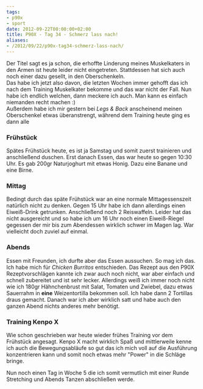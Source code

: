 ```yaml
---
tags:
- p90x
- sport
date: 2012-09-22T00:00:00+02:00
title: P90X - Tag 34 - Schmerz lass nach!
aliases:
- /2012/09/22/p90x-tag34-schmerz-lass-nach/
---
```


Der Titel sagt es ja schon, die erhoffte Linderung meines Muskelkaters in den Armen ist heute leider nicht eingetreten. Stattdessen hat sich auch noch einer dazu gesellt, in den Oberschenkeln.   
Das habe ich jetzt also davon, die letzten Wochen immer gehofft das ich nach dem Training Muskelkater bekomme und das war nicht der Fall. Nun habe ich endlich welchen, dann meckere ich auch. Man kann es einfach niemanden recht machen :)   
Außerdem habe ich mir gestern bei _Legs & Back_ anscheinend meinen Oberschenkel etwas überanstrengt, während dem Training heute ging es dann alle

### Frühstück
Spätes Frühstück heute, es ist ja Samstag und somit zuerst trainieren und anschließend duschen. Erst danach Essen, das war heute so gegen 10:30 Uhr. Es gab 200gr Naturjoghurt mit etwas Honig. Dazu eine Banane und eine Birne.

### Mittag
Bedingt durch das späte Frühstück war an eine normale Mittagessenszeit natürlich nicht zu denken. Gegen 15 Uhr habe ich dann allerdings einen Eiweiß-Drink getrunken. Anschließend noch 2 Reiswaffeln. Leider hat das nicht ausgereicht und so habe ich um 16 Uhr noch einen Eiweiß-Riegel gegessen der mir bis zum Abendessen wirklich schwer im Magen lag. War vielleicht doch zuviel auf einmal.

### Abends
Essen mit Freunden, ich durfte aber das Essen aussuchen. So mag ich das. Ich habe mich für _Chicken Burritos_ entschieden. Das Rezept aus den P90X Rezeptvorschlägen kannte ich zwar auch noch nicht, war aber einfach und schnell zubereitet und ist sehr lecker. Allerdings weiß ich immer noch nicht wie ich 180gr Hähnchenbrust mit Salat, Tomaten und Zwiebel, dazu etwas Sauerrahm in **eine** Weizentortilla bekommen soll. Ich habe dann 2 Tortillas draus gemacht. Danach war ich aber wirklich satt und habe auch den ganzen Abend nichts anderes mehr benötigt.

### Training Kenpo X
Wie schon geschrieben war heute wieder frühes Training vor dem Frühstück angesagt. Kenpo X macht wirklich Spaß und mittlerweile kenne ich auch die Bewegungsabläufe so gut das ich mich voll auf die Ausführung konzentrieren kann und somit noch etwas mehr "Power" in die Schläge bringe.

Nun noch einen Tag in Woche 5 die ich somit vermutlich mit einer Runde Stretching und Abends Tanzen abschließen werde.
